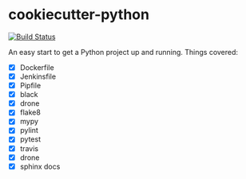 # cookiecutter-python

[![Build Status](https://cloud.drone.io/api/badges/xsteadfastx/cookiecutter-python/status.svg)](https://cloud.drone.io/xsteadfastx/cookiecutter-python)

An easy start to get a Python project up and running. Things covered:

- [x] Dockerfile
- [x] Jenkinsfile
- [x] Pipfile
- [x] black
- [x] drone
- [x] flake8
- [x] mypy
- [x] pylint
- [x] pytest
- [x] travis
- [x] drone
- [x] sphinx docs
